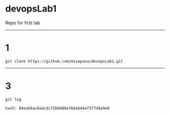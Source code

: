# devopsLab1
Repo for first lab

---

# 1
```
git clone https://github.com/mixapaco/devopsLab1.git
```
---

# 3 
```
git log

hash: 04ea56ac8adcdcf2bbb06e766eb44af37748e9e0

```
